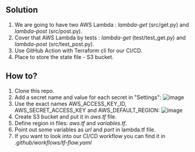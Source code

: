 ## Solution
1. We are going to have two AWS Lambda : *lambda-get* (src/get.py) and *lambda-post* (src/post.py).
2. Cover that AWS Lambda by tests : *lambda-get* (test/test_get.py) and *lambda-post* (src/test_post.py).
3. Use GitHub Action with Terraform cli for our CI/CD.
4. Place to store the state file - S3 bucket.

## How to?
1. Clone this repo. 
2. Add a secret name and value for each secret in "Settings":
![image](https://drive.google.com/uc?export=view&id=1PBOix6Mgqo4uoUCJtaZ3Hh5tzzzQB0mJ)
3. Use the exact names AWS_ACCESS_KEY_ID, AWS_SECRET_ACCESS_KEY and AWS_DEFAULT_REGION:
![image](https://drive.google.com/uc?export=view&id=1eP0C5kldta3jwrsxV9j73ezroQm56S8z)
4. Create S3 bucket and put it in *aws.tf* file.
5. Define region in files: *aws.tf* and *variables.tf*.
6. Point out some variables as *url* and *port* in lambda.tf file.
7. If you want to look into our CI/CD workflow you can find it in *.github/workflows/tf-flow.yaml*